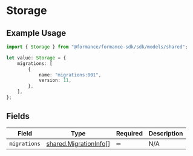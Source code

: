 # Storage

## Example Usage

```typescript
import { Storage } from "@formance/formance-sdk/sdk/models/shared";

let value: Storage = {
    migrations: [
        {
            name: "migrations:001",
            version: 11,
        },
    ],
};
```

## Fields

| Field                                                                 | Type                                                                  | Required                                                              | Description                                                           |
| --------------------------------------------------------------------- | --------------------------------------------------------------------- | --------------------------------------------------------------------- | --------------------------------------------------------------------- |
| `migrations`                                                          | [shared.MigrationInfo](../../../sdk/models/shared/migrationinfo.md)[] | :heavy_minus_sign:                                                    | N/A                                                                   |